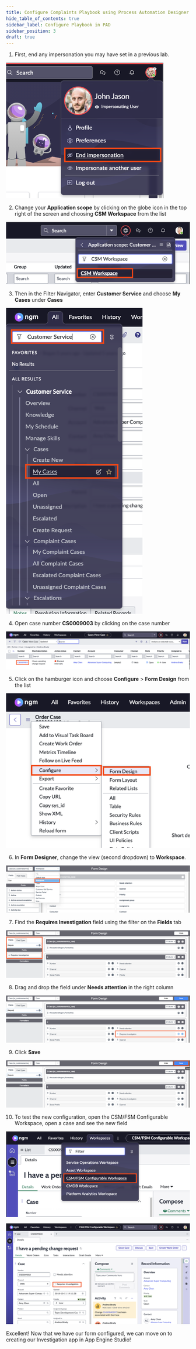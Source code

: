 ```yaml
---
title: Configure Complaints Playbook using Process Automation Designer
hide_table_of_contents: true
sidebar_label: Configure Playbook in PAD
sidebar_position: 3
draft: true
---
```


1. First, end any impersonation you may have set in a previous lab.

![](../images/2023-08-03-13-20-58.png)

2. Change your **Application scope** by clicking on the globe icon in the top right of the screen and choosing **CSM Workspace** from the list
   
![](../images/2023-08-03-13-18-37.png)
   
3. Then in the Filter Navigator, enter **Customer Service** and choose **My Cases** under **Cases**

![](../images/2023-08-03-12-49-30.png)

4. Open case number **CS0009003** by clicking on the case number

![](../images/2023-08-03-12-51-16.png)

5. Click on the hamburger icon and choose **Configure** > **Form Design** from the list

![](../images/2023-08-03-12-44-27.png)
   
6. In **Form Designer**, change the view (second dropdown) to **Workspace**.
   
![](../images/2023-08-03-12-59-16.png)

7.  Find the **Requires Investigation** field using the filter on the **Fields** tab
    
![](../images/2023-08-03-12-53-48.png)
   
8. Drag and drop the field under **Needs attention** in the right column

![](../images/2023-08-03-12-52-24.png)

9.  Click **Save**

![](../images/2023-08-03-12-55-46.png)

10. To test the new configuration, open the CSM/FSM Configurable Workspace, open a case and see the new field

![](../images/2023-08-03-13-26-08.png)

![](../images/2023-08-03-13-26-57.png)

Excellent! Now that we have our form configured, we can move on to creating our Investigation app in App Engine Studio!